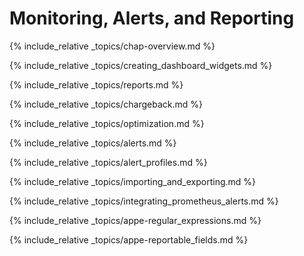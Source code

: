 ---
---

# Monitoring, Alerts, and Reporting

{% include_relative _topics/chap-overview.md %}

{% include_relative _topics/creating_dashboard_widgets.md %}

{% include_relative _topics/reports.md %}

{% include_relative _topics/chargeback.md %}

{% include_relative _topics/optimization.md %}

{% include_relative _topics/alerts.md %}

{% include_relative _topics/alert_profiles.md %}

{% include_relative _topics/importing_and_exporting.md %}

{% include_relative _topics/integrating_prometheus_alerts.md %}

{% include_relative _topics/appe-regular_expressions.md %}

{% include_relative _topics/appe-reportable_fields.md %}

